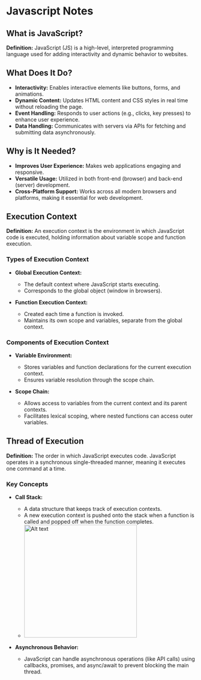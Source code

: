 # Javascript Notes

## What is JavaScript?

**Definition:** JavaScript (JS) is a high-level, interpreted programming language used for adding interactivity and dynamic behavior to websites.

## What Does It Do?

- **Interactivity:** Enables interactive elements like buttons, forms, and animations.
- **Dynamic Content:** Updates HTML content and CSS styles in real time without reloading the page.
- **Event Handling:** Responds to user actions (e.g., clicks, key presses) to enhance user experience.
- **Data Handling:** Communicates with servers via APIs for fetching and submitting data asynchronously.

## Why is It Needed?

- **Improves User Experience:** Makes web applications engaging and responsive.
- **Versatile Usage:** Utilized in both front-end (browser) and back-end (server) development.
- **Cross-Platform Support:** Works across all modern browsers and platforms, making it essential for web development.

## Execution Context

**Definition:** An execution context is the environment in which JavaScript code is executed, holding information about variable scope and function execution.

### Types of Execution Context

- **Global Execution Context:**

  - The default context where JavaScript starts executing.
  - Corresponds to the global object (window in browsers).

- **Function Execution Context:**
  - Created each time a function is invoked.
  - Maintains its own scope and variables, separate from the global context.

### Components of Execution Context

- **Variable Environment:**

  - Stores variables and function declarations for the current execution context.
  - Ensures variable resolution through the scope chain.

- **Scope Chain:**
  - Allows access to variables from the current context and its parent contexts.
  - Facilitates lexical scoping, where nested functions can access outer variables.

## Thread of Execution

**Definition:** The order in which JavaScript executes code. JavaScript operates in a synchronous single-threaded manner, meaning it executes one command at a time.

### Key Concepts

- **Call Stack:**

  - A data structure that keeps track of execution contexts.
  - A new execution context is pushed onto the stack when a function is called and popped off when the function completes.
  - <img src="https://github.com/user-attachments/assets/9553e094-2241-4dc7-85cb-a2b699d7da76" alt="Alt text" width="300"/>


- **Asynchronous Behavior:**
  - JavaScript can handle asynchronous operations (like API calls) using callbacks, promises, and async/await to prevent blocking the main thread.
